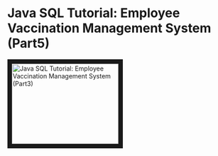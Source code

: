 # Java SQL Tutorial:  Employee Vaccination Management System (Part5)
<a href="http://www.youtube.com/watch?feature=player_embedded&v=OOui0HjWlFk" target="_blank"><img src="http://img.youtube.com/vi/OOui0HjWlFk/0.jpg" alt="Java SQL Tutorial:  Employee Vaccination Management System (Part3)" width="240" height="180" border="10" /></a>